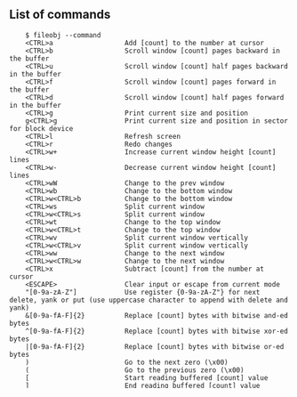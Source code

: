 ## List of commands

        $ fileobj --command
        <CTRL>a                  Add [count] to the number at cursor
        <CTRL>b                  Scroll window [count] pages backward in the buffer
        <CTRL>u                  Scroll window [count] half pages backward in the buffer
        <CTRL>f                  Scroll window [count] pages forward in the buffer
        <CTRL>d                  Scroll window [count] half pages forward in the buffer
        <CTRL>g                  Print current size and position
        g<CTRL>g                 Print current size and position in sector for block device
        <CTRL>l                  Refresh screen
        <CTRL>r                  Redo changes
        <CTRL>w+                 Increase current window height [count] lines
        <CTRL>w-                 Decrease current window height [count] lines
        <CTRL>wW                 Change to the prev window
        <CTRL>wb                 Change to the bottom window
        <CTRL>w<CTRL>b           Change to the bottom window
        <CTRL>ws                 Split current window
        <CTRL>w<CTRL>s           Split current window
        <CTRL>wt                 Change to the top window
        <CTRL>w<CTRL>t           Change to the top window
        <CTRL>wv                 Split current window vertically
        <CTRL>w<CTRL>v           Split current window vertically
        <CTRL>ww                 Change to the next window
        <CTRL>w<CTRL>w           Change to the next window
        <CTRL>x                  Subtract [count] from the number at cursor
        <ESCAPE>                 Clear input or escape from current mode
        "[0-9a-zA-Z"]            Use register {0-9a-zA-Z"} for next delete, yank or put (use uppercase character to append with delete and yank)
        &[0-9a-fA-F]{2}          Replace [count] bytes with bitwise and-ed bytes
        ^[0-9a-fA-F]{2}          Replace [count] bytes with bitwise xor-ed bytes
        |[0-9a-fA-F]{2}          Replace [count] bytes with bitwise or-ed bytes
        )                        Go to the next zero (\x00)
        (                        Go to the previous zero (\x00)
        [                        Start reading buffered [count] value
        ]                        End reading buffered [count] value
        {                        Go to the previous non zero character
        }                        Go to the next non zero character
        .                        Repeat last change
        /                        Search forward
        ?                        Search backward
        0                        Go to the first character of the line
        $                        Go to the end of the line. If a count is given go [count]-1 lines downward
        :args                    Print buffer list with the current buffer in brackets
        :argv                    Print arguments of this program
        :auto                    Optimize editor window size based on the current terminal size
        :bfirst                  Go to the first buffer in buffer list
        :brewind                 Go to the first buffer in buffer list
        :bind                    Run/bind given :command in argument, replayable with @:
        :blast                   Go to the last buffer in buffer list
        :bnext                   Change buffer to the next
        <TAB>                    Change buffer to the next
        :bprevious               Change buffer to the previous
        :bNext                   Change buffer to the previous
        :bufsiz                  Print temporary buffer size
        :close                   Close current window
        <CTRL>wc                 Close current window
        :cmp                     Compare two buffers and go to the first non matching byte
        :cmp!                    Compare two buffers and go to the first matching byte
        :cmpnext                 Compare two buffers starting from the next byte and go to the first non matching byte
        :cmpnext!                Compare two buffers starting from the next byte and go to the first matching byte
        :cmpr                    Compare two buffers from the end and go to the first non matching byte
        :cmpr!                   Compare two buffers from the end and go to the first matching byte
        :cmprnext                Compare two buffers starting from the previous byte and go to the first non matching byte
        :cmprnext!               Compare two buffers starting from the previous byte and go to the first matching byte
        :date                    Print date
        :delmarks                Delete the specified marks
        :delmarks!               Delete all marks for the current buffer except for uppercase marks
        :e                       Open a buffer
        :bdelete                 Close a buffer
        :extensions              Show list of extensions
        :fobj                    Print Python object name of the current buffer
        :help                    Show list of commands
        :hostname                Print hostname
        :kmod                    Print Python module name for the platform OS
        :lang                    Print locale type
        :md5                     Print md5 message digest of the current buffer
        :meminfo                 Print free/total physical memory
        :only                    Make the current window the only one
        <CTRL>wo                 Make the current window the only one
        <CTRL>w<CTRL>o           Make the current window the only one
        :osdep                   Print OS dependent information
        :platform                Print platform
        :pwd                     Print the current directory name
        :q                       Close current window if more than 1 windows exist else quit program
        <CTRL>wq                 Close current window if more than 1 windows exist else quit program
        :q!                      Close current window if more than 1 windows exist else quit program without writing
        ZQ                       Close current window if more than 1 windows exist else quit program without writing
        :screen                  Print screen information
        :sector                  Print sector size for block device
        :self                    Print current console instance string
        :set                     Set option
                address          Set address radix to {16,10,8}
                status           Set buffer size and current position radix to {16,10,8}
                binary           Set binary edit mode (unset ascii edit mode)
                ascii            Set ascii edit mode (unset binary edit mode)
                bytes_per_line   Set bytes_per_line to {[0-9]+,"max","min","auto"}
                bpl              Set bytes_per_line to {[0-9]+,"max","min","auto"}
                bytes_per_window Set bytes_per_window to {[0-9]+,"even","auto"}
                bpw              Set bytes_per_window to {[0-9]+,"even","auto"}
                ic               Set ic mode (ignore the case of alphabets on search)
                noic             Unset ic mode
                le               Set endianness to little (unset big endian if set)
                be               Set endianness to big (unset little endian if set)
                si               Set SI prefix mode (kilo equals 10^3)
                nosi             Unset SI prefix mode (kilo equals 2^10)
                ws               Set wrapscan mode (search wraps around the end of the buffer)
                nows             Unset wrapscan mode
        :split                   Split current window
        :term                    Print terminal type
        :version                 Print version
        :vsplit                  Split current window vertically
        :w                       Write the whole buffer to the file
        :w!                      Like :w, but overwrite an existing file
        :wq                      Write the current file and quit
        :x                       Like :wq, but write only when changes have been made
        ZZ                       Like :wq, but write only when changes have been made
        >>                       Rotate [count] bits to right
        <<                       Rotate [count] bits to left
        @:                       Execute the binded command
        @[0-9a-zA-Z]             Execute the contents of register [count] times
        @@                       Execute the previous @ command [count] times
        D                        Delete characters under the cursor until the end of buffer
        G                        Go to line [count] (default last line)
        gg                       Go to line [count] (default first line)
        H                        Go to line [count] from top of window
        L                        Go to line [count] from bottom of window
        M                        Go to the middle line of window
        N                        Repeat the latest search toward backward
        n                        Repeat the latest search
        O                        Replace the text befor the cursor [count] times
        o                        Replace the text after the cursor [count] times
        P                        Put the text before the cursor [count] times
        p                        Put the text after the cursor [count] times
        U                        Undo all changes
        X                        Delete [count] characters before the cursor
        Y                        Yank characters under the cursor until the end of buffer
        y                        Yank [count] characters
        go                       Go to [count] byte in the buffer (default first byte)
        i                        Start insert edit mode
        A                        Start append edit mode at the end of buffer
        I                        Start insert edit mode at the first byte of buffer
        R                        Start replace edit mode
        a                        Start append edit mode
        r                        Replace [count] characters under the cursor
        m[0-9a-zA-Z]             Set mark at cursor position, uppercase marks are valid between buffers
        `[0-9a-zA-Z]             Go to marked position
        q[0-9a-zA-Z]             Record typed characters into register
        q                        Stop recording
        s$                       Go to the end of the sector. If a count is given go [count]-1 sectors downward
        s0                       Go to the first character of the sector
        sb                       Swap byte order of [count] characters
        sgo                      Go to [count] sector in the buffer (default first sector)
        sh                       Go [count] sectors to the left
        s<BACKSPACE2>            Go [count] sectors to the left
        s<BACKSPACE>             Go [count] sectors to the left
        sl                       Go [count] sectors to the right
        s<SPACE>                 Go [count] sectors to the right
        u                        Undo changes
        v                        Start/End visual mode
        <CTRL>v                  Start/End block visual mode
        V                        Start/End line visual mode
        w                        Go to the next printable character
        b                        Go to the previous printable character
        ~                        Switch case of the [count] characters under and after the cursor
        <DOWN>                   Go [count] lines downward
        <ENTER>                  Go [count] lines downward
        j                        Go [count] lines downward
        <UP>                     Go [count] lines upward
        k                        Go [count] lines upward
        <LEFT>                   Go [count] characters to the left
        h                        Go [count] characters to the left
        <BACKSPACE2>             Go [count] characters to the left
        <BACKSPACE>              Go [count] characters to the left
        <RIGHT>                  Go [count] characters to the right
        <SPACE>                  Go [count] characters to the right
        l                        Go [count] characters to the right
        <DELETE>                 Delete [count] characters under and after the cursor
        d                        Delete [count] characters under and after the cursor
        x                        Delete [count] characters under and after the cursor
